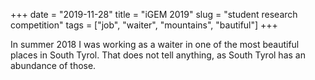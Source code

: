 +++ 
date = "2019-11-28"
title = "iGEM 2019"
slug = "student research competition" 
tags = ["job", "waiter", "mountains", "bautiful"]
+++

In summer 2018 I was working as a waiter in one of the most beautiful places in South Tyrol. That does not tell anything, as South Tyrol has an abundance of those. 